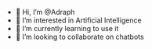 - 👋 Hi, I’m @Adraph
- 👀 I’m interested in Artificial Intelligence
- 🌱 I’m currently learning to use it
- 💞️ I’m looking to collaborate on chatbots

<!---
Adraph/Adraph is a ✨ special ✨ repository because its `README.md` (this file) appears on your GitHub profile.
You can click the Preview link to take a look at your changes.
--->
